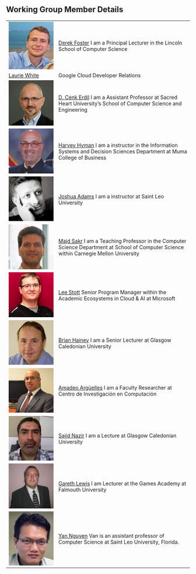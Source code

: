 ## Working Group Member Details

|| |
| - | - |
| ![](/Core/Profiles/Dfoster.jpg) | [Derek Foster](https://staff.lincoln.ac.uk/defoster) I am a Principal Lecturer in the Lincoln School of Computer Science  |
|[Laurie White](https://laurie.dev/) | Google Cloud Developer Relations |
| ![](/Core/Profiles/Erdil_Cenk.jpg) | [D. Cenk Erdil](https://www.sacredheart.edu/academics/schoolofcomputerscienceengineering/facultystaff/dcenkerdilphd/)  I am a Assistant Professor at Sacred Heart University’s School of Computer Science and Engineering |
| ![](/Core/Profiles/hyman-harvey.jpg) |[Harvey Hyman](https://www.usf.edu/business/contacts/hyman-harvey.aspx) I am a instructor in the Information Systems and Decision Sciences Department at Muma College of Business|
|![](/Core/Profiles/JoshuaA.jpg) | [Joshua Adams](https://www.linkedin.com/in/joshua-adams-a24b7b24) I am a instructor at Saint Leo University 
| ![](/Core/Profiles/Majd.jpg) | [Majd Sakr](https://www.cs.cmu.edu/~msakr/) I am a Teaching Professor in the Computer Science Department at School of Computer Science within Carnegie Mellon University|
| ![](/Core/Profiles/LeeS.jpg) | [Lee Stott](https://www.linkedin.com/in/leestott/) Senior Program Manager within the Academic Ecosystems in Cloud & AI at Microsoft|
| ![](/Core/Profiles/BrianH.jpg) | [Brian Hainey](http://researchonline.gcu.ac.uk/portal/en/persons/brian-hainey(51f44dfe-1c37-4717-a293-49b105abd2f7).html) I am a Senior Lecturer at Glasgow Caledonian University|
|![](/Core/Profiles/AmandoA.jpg) |[Amadeo Argüelles](http://ipn.academia.edu/) I am a Faculty Researcher at Centro de Investigación en Computación|
|![](/Core/Profiles/SajidN.jpg) | [Sajid Nazir](http://researchonline.gcu.ac.uk/portal/en/persons/sajid-nazir(64f8543b-076e-46d3-8243-aee3062360fa).html)  I am a Lecture at Glasgow Caledonian University |
|![](/Core/Profiles/GarethL.jpg) |[Gareth Lewis](https://www.falmouth.ac.uk/staff/gareth-lewis) I am Lecturer at the Games Academy at Falmouth University |
| ![](/Core/Profiles/VanN.jpg) | [Yan Nguyen](https://www.saintleo.edu/faculty-bios/van-nguyen) Van is an assistant professor of Computer Science at Saint Leo University, Florida. |
